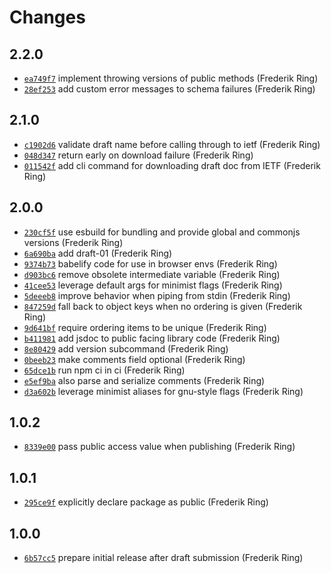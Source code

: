 # Changes

## 2.2.0

- [`ea749f7`](https://github.com/offen/analyticstxt-parser/commit/ea749f76b5b4fa55eed414434e19a831df63f592)
  implement throwing versions of public methods (Frederik Ring)
- [`28ef253`](https://github.com/offen/analyticstxt-parser/commit/28ef253b4ed91abc92685ae0a64a2c5625bce33b)
  add custom error messages to schema failures (Frederik Ring)

## 2.1.0

- [`c1902d6`](https://github.com/offen/analyticstxt-parser/commit/c1902d651342df25402381421be434190853d37f)
  validate draft name before calling through to ietf (Frederik Ring)
- [`048d347`](https://github.com/offen/analyticstxt-parser/commit/048d3473766f79d780a9c93d29ecbd1c4fa696c4)
  return early on download failure (Frederik Ring)
- [`011542f`](https://github.com/offen/analyticstxt-parser/commit/011542f3792eb2b25761f1ef4f859f9b7c7a92e5)
  add cli command for downloading draft doc from IETF (Frederik Ring)

## 2.0.0

- [`230cf5f`](https://github.com/offen/analyticstxt-parser/commit/230cf5ff295f09fbc3acdd5c433b9fad8e5cd67c)
  use esbuild for bundling and provide global and commonjs versions (Frederik Ring)
- [`6a690ba`](https://github.com/offen/analyticstxt-parser/commit/6a690babb4cb26c65d3ae3f878ce11a94ae3abed)
  add draft-01 (Frederik Ring)
- [`9374b73`](https://github.com/offen/analyticstxt-parser/commit/9374b737dd9e69ae10584224b2cc052daf177724)
  babelify code for use in browser envs (Frederik Ring)
- [`d903bc6`](https://github.com/offen/analyticstxt-parser/commit/d903bc64b1ea2fc2f9c7f208d8cbb721b67c91bc)
  remove obsolete intermediate variable (Frederik Ring)
- [`41cee53`](https://github.com/offen/analyticstxt-parser/commit/41cee53a15001812fefad79aedf4796371f276b5)
  leverage default args for minimist flags (Frederik Ring)
- [`5deeeb8`](https://github.com/offen/analyticstxt-parser/commit/5deeeb8ff26aee2542a1cfcd1c9c2432fde4d36b)
  improve behavior when piping from stdin (Frederik Ring)
- [`847259d`](https://github.com/offen/analyticstxt-parser/commit/847259deaa85699ea90fe193d1933e630109ba4d)
  fall back to object keys when no ordering is given (Frederik Ring)
- [`9d641bf`](https://github.com/offen/analyticstxt-parser/commit/9d641bfb44be1231070f67043663aeac784803e3)
  require ordering items to be unique (Frederik Ring)
- [`b411981`](https://github.com/offen/analyticstxt-parser/commit/b411981d99ab71dc1ccdcbee802193fe0785d7b2)
  add jsdoc to public facing library code (Frederik Ring)
- [`8e80429`](https://github.com/offen/analyticstxt-parser/commit/8e804298056f960858ad03ef0346ecffc6cb73e4)
  add version subcommand (Frederik Ring)
- [`0beeb23`](https://github.com/offen/analyticstxt-parser/commit/0beeb239aa96067ba7df0600b3923908ce6e6b2c)
  make comments field optional (Frederik Ring)
- [`65dce1b`](https://github.com/offen/analyticstxt-parser/commit/65dce1bab3b28389a2d0475c211891c94f0e7502)
  run npm ci in ci (Frederik Ring)
- [`e5ef9ba`](https://github.com/offen/analyticstxt-parser/commit/e5ef9ba4c1f6fa1f60cf3cd6cb6bc22563c68dce)
  also parse and serialize comments (Frederik Ring)
- [`d3a602b`](https://github.com/offen/analyticstxt-parser/commit/d3a602b9f6f86004e0176f0e7c28787ad94c6fca)
  leverage minimist aliases for gnu-style flags (Frederik Ring)

## 1.0.2

- [`8339e00`](https://github.com/offen/analyticstxt-parser/commit/8339e000316dcf6ade030ac762cff55f4d9196ec)
  pass public access value when publishing (Frederik Ring)

## 1.0.1

- [`295ce9f`](https://github.com/offen/analyticstxt-parser/commit/295ce9f3e008a9581e7731e023b863f357e1361b)
  explicitly declare package as public (Frederik Ring)

## 1.0.0

- [`6b57cc5`](https://github.com/offen/analyticstxt-parser/commit/6b57cc5be5ab775e3f6249030de8e95d350ceaff)
  prepare initial release after draft submission (Frederik Ring)
